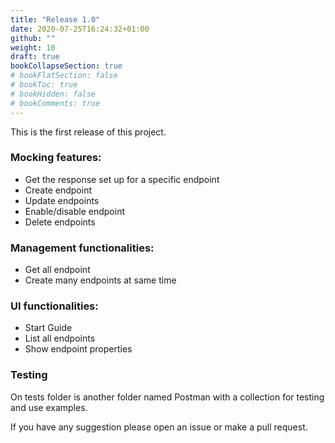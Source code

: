 ```yaml
---
title: "Release 1.0"
date: 2020-07-25T16:24:32+01:00
github: ""
weight: 10
draft: true
bookCollapseSection: true
# bookFlatSection: false
# bookToc: true
# bookHidden: false
# bookComments: true
---
```


This is the first release of this project.

### Mocking features:
* Get the response set up for a specific endpoint
* Create endpoint
* Update endpoints
* Enable/disable endpoint
* Delete endpoints

### Management functionalities:
* Get all endpoint
* Create many endpoints at same time

### UI functionalities:
* Start Guide
* List all endpoints
* Show endpoint properties

### Testing
On tests folder is another folder named Postman with a collection for testing and use examples.

If you have any suggestion please open an issue or make a pull request.
